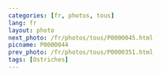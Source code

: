```yaml
---
categories: [fr, photos, tous]
lang: fr
layout: photo
next_photo: /fr/photos/tous/P0000045.html
picname: P0000044
prev_photo: /fr/photos/tous/P0000351.html
tags: [Ostriches]
---
```

